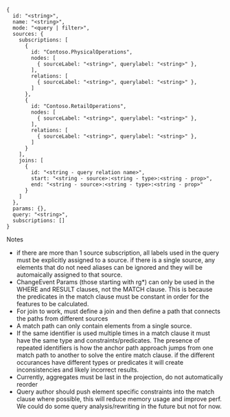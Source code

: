 ```
{
  id: "<string>",
  name: "<string>",
  mode: "<query | filter>",
  sources: {
    subscriptions: [
      {
        id: "Contoso.PhysicalOperations",
        nodes: [
          { sourceLabel: "<string>", querylabel: "<string>" },
        ],
        relations: [
          { sourceLabel: "<string>", querylabel: "<string>" },
        ]
      },
      {
        id: "Contoso.RetailOperations",
        nodes: [
          { sourceLabel: "<string>", querylabel: "<string>" },
        ],
        relations: [
          { sourceLabel: "<string>", querylabel: "<string>" },
        ]
      }
    ],
    joins: [
      {
        id: "<string - query relation name>",
        start: "<string - source>:<string - type>:<string - prop>",
        end: "<string - source>:<string - type>:<string - prop>"
      }
    ]  
  },
  params: {},
  query: "<string>",
  subscriptions: []
}
```

Notes
- if there are more than 1 source subscription, all labels used in the query must be explicitly assigned to a source. if there is a single source, any elements that do not need aliases can be ignored and they will be automaically assigned to that source.
- ChangeEvent Params (those starting with rg*) can only be used in the WHERE and RESULT clauses, not the MATCH clause. This is because the predicates in the match clause must be constant in order for the features to be calculated.
- For join to work, must define a join and then define a path that connects the paths from different sources
- A match path can only contain elements from a single source.
- If the same identifier is used multiple times in a match clause it must have the same type and constraints/predicates. The presence of repeated identifiers is how the anchor path approach jumps from one match path to another to solve the entire match clause. if the different occurances have different types or predicates it will create inconsistencies and likely incorrect results.
- Currently, aggregates must be last in the projection, do not automatically reorder
- Query author should push element specific constraints into the match clause where possible, this will reduce memory usage and improve perf. We could do some query analysis/rewriting in the future but not for now.